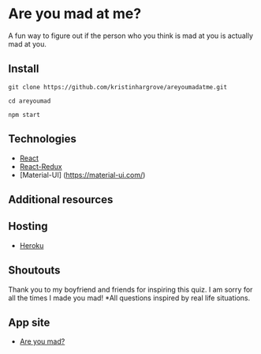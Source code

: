 # Are you mad at me? 

A fun way to figure out if the person who you think is mad at you is actually mad at you.

## Install

`git clone https://github.com/kristinhargrove/areyoumadatme.git`

`cd areyoumad`

`npm start`


## Technologies

- [React](https://reactjs.org/)
- [React-Redux](https://react-redux.js.org/)
- [Material-UI] (https://material-ui.com/)

## Additional resources


## Hosting

- [Heroku](https://heroku.com)

## Shoutouts

Thank you to my boyfriend and friends for inspiring this quiz. I am sorry for all the times I made you mad! 
*All questions inspired by real life situations.

## App site

- [Are you mad?](https://areyoumad.netlify.app/)
